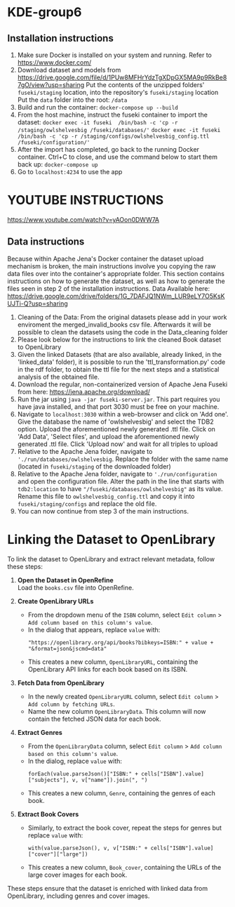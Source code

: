 # KDE-group6

## Installation instructions

1. Make sure Docker is installed on your system and running. Refer to https://www.docker.com/
2. Download dataset and models from https://drive.google.com/file/d/1PUw8MFHrYdzTgXDpGX5MA9p9RkBe87gO/view?usp=sharing
   Put the contents of the unzipped folders' `fuseki/staging` location, into the repository's `fuseki/staging` location
   Put the `data` folder into the root: `/data`
3. Build and run the container:
   `docker-compose up --build`
4. From the host machine, instruct the fuseki container to import the dataset: 
   `docker exec -it fuseki  /bin/bash -c 'cp -r /staging/owlshelvesbig /fuseki/databases/'`
   `docker exec -it fuseki  /bin/bash -c 'cp -r /staging/configs/owlshelvesbig_config.ttl /fuseki/configuration/'`
5. After the import has completed, go back to the running Docker container. Ctrl+C to close, and use the command below to start them back up:
   `docker-compose up`
6. Go to `localhost:4234` to use the app

# YOUTUBE INSTRUCTIONS
https://www.youtube.com/watch?v=yAOon0DWW7A

## Data instructions
Because within Apache Jena's Docker container the dataset upload mechanism is broken, the main instructions involve you copying the raw data files over into the container's appropriate folder.
This section contains instructions on how to generate the dataset, as well as how to generate the files seen in step 2 of the installation instructions.
Data Available here: https://drive.google.com/drive/folders/1G_7DAFJQ1NWm_LUR9eLY7O5KsKUJTi-Q?usp=sharing
1. Cleaning of the Data: From the original datasets please add in your work enviroment the merged_invalid_books csv file. Afterwards it will be possible to clean the datasets using the code in the Data_cleaning folder
2. Please look below for the instructions to link the cleaned Book dataset to OpenLibrary
3. Given the linked Datasets (that are also available, already linked, in the 'linked_data' folder), it is possible to run the 'ttl_transformation.py' code in the rdf folder, to obtain the ttl file for the next steps and a statistical analysis of the obtained file.
4. Download the regular, non-containerized version of Apache Jena Fuseki from here: https://jena.apache.org/download/
5. Run the jar using `java -jar fuseki-server.jar`. This part requires you have java installed, and that port 3030 must be free on your machine.
6. Navigate to `localhost:3030` within a web-browser and click on 'Add one'. Give the database the name of 'owlshelvesbig' and select the TDB2 option.  Upload the aforementioned newly generated .ttl file. Click on 'Add Data', 'Select files', and upload the aforementioned newly generated .ttl file. Click 'Upload now' and wait for all triples to upload
7. Relative to the Apache Jena folder, navigate to `'./run/databases/owlshelvesbig`. Replace the folder with the same name (located in `fuseki/staging` of the downloaded folder)
8. Relative to the Apache Jena folder, navigate to `'./run/configuration` and open the configuration file. Alter the path in the line that starts with `tdb2:location` to have `"/fuseki/databases/owlshelvesbig"` as its value. Rename this file to `owlshelvesbig_config.ttl` and copy it into `fuseki/staging/configs` and replace the old file.
9. You can now continue from step 3 of the main instructions.




# Linking the Dataset to OpenLibrary

To link the dataset to OpenLibrary and extract relevant metadata, follow these steps:

1. **Open the Dataset in OpenRefine**  
   Load the `books.csv` file into OpenRefine.

2. **Create OpenLibrary URLs**  
   - From the dropdown menu of the `ISBN` column, select `Edit column` > `Add column based on this column's value`.  
   - In the dialog that appears, replace `value` with:  
     ```plaintext
     "https://openlibrary.org/api/books?bibkeys=ISBN:" + value + "&format=json&jscmd=data"
     ```  
   - This creates a new column, `OpenLibraryURL`, containing the OpenLibrary API links for each book based on its ISBN.

3. **Fetch Data from OpenLibrary**  
   - In the newly created `OpenLibraryURL` column, select `Edit column` > `Add column by fetching URLs`.  
   - Name the new column `OpenLibraryData`. This column will now contain the fetched JSON data for each book.

4. **Extract Genres**  
   - From the `OpenLibraryData` column, select `Edit column` > `Add column based on this column's value`.  
   - In the dialog, replace `value` with:  
     ```plaintext
     forEach(value.parseJson()["ISBN:" + cells["ISBN"].value]["subjects"], v, v["name"]).join(", ")
     ```  
   - This creates a new column, `Genre`, containing the genres of each book.

5. **Extract Book Covers**  
   - Similarly, to extract the book cover, repeat the steps for genres but replace `value` with:  
     ```plaintext
     with(value.parseJson(), v, v["ISBN:" + cells["ISBN"].value]["cover"]["large"])
     ```  
   - This creates a new column, `Book_cover`, containing the URLs of the large cover images for each book.  

These steps ensure that the dataset is enriched with linked data from OpenLibrary, including genres and cover images.
